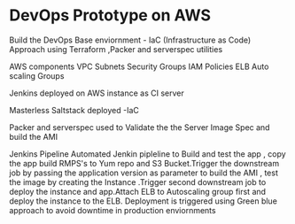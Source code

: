 # DevOps Prototype on AWS 

Build the DevOps Base enviornment - IaC (Infrastructure as Code) Approach using Terraform ,Packer and serverspec utilities

AWS components 
   VPC 
   Subnets 
   Security Groups 
   IAM Policies 
   ELB 
   Auto scaling Groups 
   
 Jenkins deployed on AWS instance as CI server 
 
Masterless Saltstack deployed -IaC

Packer and serverspec used to Validate the the Server Image Spec and build the AMI

Jenkins Pipeline
Automated Jenkin pipleline to Build and test the app , copy the app build RMPS's  to Yum repo and S3 Bucket.Trigger the downstream job by passing the application version as parameter to build the AMI , test the image by creating the Instance .Trigger second downstream job to deploy the instance and app.Attach ELB to Autoscaling group first and deploy the instance to the ELB.
Deployment is triggered using Green blue approach to avoid downtime in production enviornments



